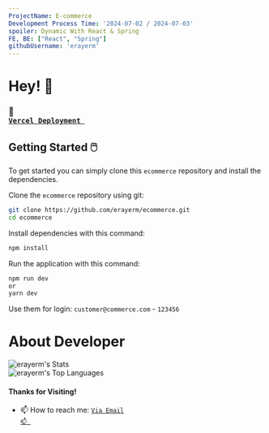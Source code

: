 ```yaml
---
ProjectName: E-commerce
Development Process Time: '2024-07-02 / 2024-07-03'
spoiler: Dynamic With React & Spring
FE, BE: ["React", "Spring"]
githubUsername: 'erayerm'
---
```


<!-- Greeting -->
# Hey! 👋

### 🔗  <code><a href="https://ecommerce-iota-beige.vercel.app/" target="_blank"> Vercel Deployment </a></code>

## Getting Started 🖱️
To get started  you can simply clone this `ecommerce` repository and install the dependencies.

Clone the `ecommerce` repository using git:

```bash
git clone https://github.com/erayerm/ecommerce.git
cd ecommerce
```

Install dependencies with this command:
```bash
npm install
```

Run the application with this command:
```bash
npm run dev
or
yarn dev
```

Use them for login: `customer@commerce.com` - `123456`

</p>

<h1>About Developer</h1>

![erayerm's Stats](https://github-readme-stats.vercel.app/api?username=erayerm&theme=vue-dark&show_icons=true&hide_border=true&count_private=true)
<br/>
![erayerm's Top Languages](https://github-readme-stats.vercel.app/api/top-langs/?username=erayerm&theme=vue-dark&show_icons=true&hide_border=true&layout=compact)
<h4 className="flex justify-center align-middle">Thanks for Visiting!</h4>

- 📫 How to reach me:
<code><a href="mailto:ermemiseray@gmail.com" target="_blank">Via Email 📫 </a></code>
